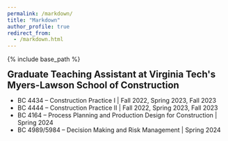 ```yaml
---
permalink: /markdown/
title: "Markdown"
author_profile: true
redirect_from: 
  - /markdown.html
---
```



<style type='text/css'>
h2, h3, h4, h5, h6 {margin: 0;}
.br {display: block; margin-bottom: 0em; margin: 0;} 
</style>

{% include base_path %}

## Graduate Teaching Assistant at Virginia Tech's Myers-Lawson School of Construction

* BC 4434 – Construction Practice I  | Fall 2022, Spring 2023, Fall 2023
* BC 4444 – Construction Practice II | Fall 2022, Spring 2023, Fall 2023
* BC 4164 – Process Planning and Production Design for Construction | Spring 2024
* BC 4989/5984 – Decision Making and Risk Management | Spring 2024
